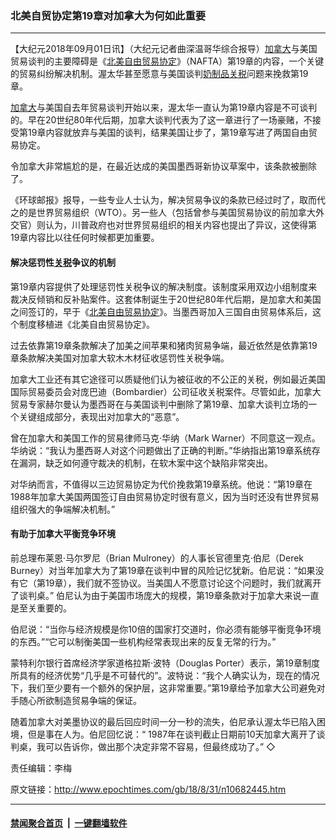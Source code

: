 ### 北美自贸协定第19章对加拿大为何如此重要
------------------------

<p>【大纪元2018年09月01日讯】（大纪元记者曲深温哥华综合报导）<a href="http://www.epochtimes.com/gb/tag/%E5%8A%A0%E6%8B%BF%E5%A4%A7.html">加拿大</a>与美国贸易谈判的主要障碍是《<a href="http://www.epochtimes.com/gb/tag/%E5%8C%97%E7%BE%8E%E8%87%AA%E7%94%B1%E8%B4%B8%E6%98%93%E5%8D%8F%E5%AE%9A.html">北美自由贸易协定</a>》（NAFTA）第19章的内容，一个关键的贸易纠纷解决机制。渥太华甚至愿意与美国谈判<a href="http://www.epochtimes.com/gb/tag/%E5%A5%B6%E5%88%B6%E5%93%81.html">奶制品</a><a href="http://www.epochtimes.com/gb/tag/%E5%85%B3%E7%A8%8E.html">关税</a>问题来挽救第19章。</p>
<p><a href="http://www.epochtimes.com/gb/tag/%E5%8A%A0%E6%8B%BF%E5%A4%A7.html">加拿大</a>与美国自去年贸易谈判开始以来，渥太华一直认为第19章内容是不可谈判的。早在20世纪80年代后期，加拿大谈判代表为了这一章进行了一场豪赌，不接受第19章内容就放弃与美国的谈判，结果美国让步了，第19章写进了两国自由贸易协定。</p>
<p>令加拿大非常尴尬的是，在最近达成的美国墨西哥新协议草案中，该条款被删除了。</p>
<p>《环球邮报》报导，一些专业人士认为，解决贸易争议的条款已经过时了，取而代之的是世界贸易组织（WTO）。另一些人（包括曾参与美国贸易协议的前加拿大外交官）则认为，川普政府也对世界贸易组织的相关内容也提出了异议，这使得第19章内容比以往任何时候都更加重要。</p>
<h4><strong>解决惩罚性<a href="http://www.epochtimes.com/gb/tag/%E5%85%B3%E7%A8%8E.html">关税</a>争议的机制</strong></h4>
<p>第19章内容提供了处理惩罚性关税争议的解决制度。该制度采用双边小组制度来裁决反倾销和反补贴案件。这套体制诞生于20世纪80年代后期，是加拿大和美国之间签订的，早于《<a href="http://www.epochtimes.com/gb/tag/%E5%8C%97%E7%BE%8E%E8%87%AA%E7%94%B1%E8%B4%B8%E6%98%93%E5%8D%8F%E5%AE%9A.html">北美自由贸易协定</a>》。当墨西哥加入三国自由贸易体系后，这个制度移植进《北美自由贸易协定》。</p>
<p>过去依靠第19章条款解决了加美之间苹果和猪肉贸易争端，最近依然是依靠第19章条款解决美国对加拿大软木木材征收惩罚性关税争端。</p>
<p>加拿大工业还有其它途径可以质疑他们认为被征收的不公正的关税，例如最近美国国际贸易委员会对庞巴迪（Bombardier）公司征收关税案件。尽管如此，加拿大贸易专家赫尔曼认为墨西哥在与美国谈判中删除了第19章、加拿大谈判立场的一个关键组成部分，表现出对加拿大的“恶意”。</p>
<p>曾在加拿大和美国工作的贸易律师马克‧华纳（Mark Warner）不同意这一观点。华纳说：“我认为墨西哥人对这个问题做出了正确的判断。”华纳指出第19章系统存在漏洞，缺乏如何遵守裁决的机制，在软木案中这个缺陷非常突出。</p>
<p>对华纳而言，不值得以三边贸易协定为代价挽救第19章系统。他说：“第19章在1988年加拿大美国两国签订自由贸易协定时很有意义，因为当时还没有世界贸易组织强大的争端解决机制。”</p>
<h4><strong>有助于加拿大平衡竞争环境</strong></h4>
<p>前总理布莱恩‧马尔罗尼（Brian Mulroney）的人事长官德里克‧伯尼（Derek Burney）对当年加拿大为了第19章在谈判中冒的风险记忆犹新。伯尼说：“如果没有它（第19章），我们就不签协议。当美国人不愿意讨论这个问题时，我们就离开了谈判桌。” 伯尼认为由于美国市场庞大的规模，第19章条款对于加拿大来说一直是至关重要的。</p>
<p>伯尼说：“当你与经济规模是你10倍的国家打交道时，你必须有能够平衡竞争环境的东西。”“它可以制衡美国一些机构经常表现出来的反复无常的行为。”</p>
<p>蒙特利尔银行首席经济学家道格拉斯‧波特（Douglas Porter）表示，第19章制度所具有的经济优势“几乎是不可替代的”。波特说：“我个人确实认为，现在的情况下，我们至少要有一个额外的保护层，这非常重要。”第19章给予加拿大公司避免对手随心所欲制造贸易争端的保证。</p>
<p>随着加拿大对美墨协议的最后回应时间一分一秒的流失，伯尼承认渥太华已陷入困境，但是事在人为。伯尼回忆说：“ 1987年在谈判截止日期前10天加拿大离开了谈判桌，我可以告诉你，做出那个决定非常不容易，但最终成功了。” ◇</p>
<p>责任编辑：李梅</p>

原文链接：http://www.epochtimes.com/gb/18/8/31/n10682445.htm


------------------------
#### [禁闻聚合首页](https://github.com/gfw-breaker/banned-news/blob/master/README.md) &nbsp;|&nbsp;  [一键翻墙软件](https://github.com/gfw-breaker/nogfw/blob/master/README.md)